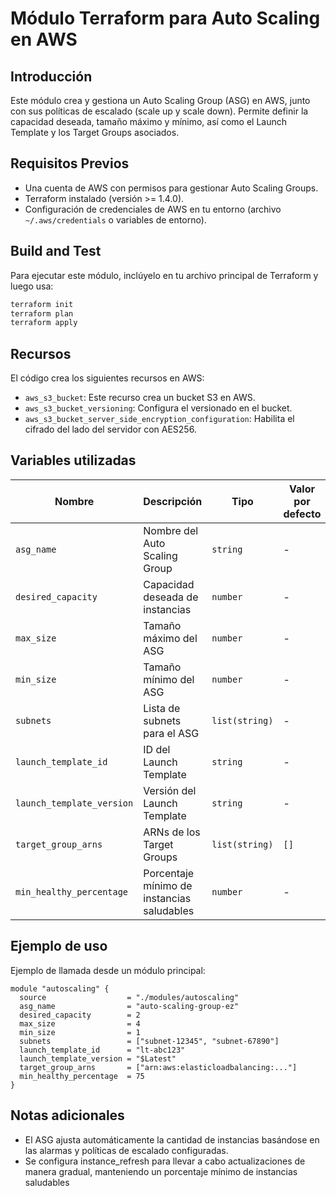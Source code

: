 # Módulo Terraform para Auto Scaling en AWS

## Introducción

Este módulo crea y gestiona un Auto Scaling Group (ASG) en AWS, junto con sus políticas de escalado (scale up y scale down). Permite definir la capacidad deseada, tamaño máximo y mínimo, así como el Launch Template y los Target Groups asociados.

## Requisitos Previos

- Una cuenta de AWS con permisos para gestionar Auto Scaling Groups.  
- Terraform instalado (versión >= 1.4.0).
- Configuración de credenciales de AWS en tu entorno (archivo `~/.aws/credentials` o variables de entorno).

## Build and Test

Para ejecutar este módulo, inclúyelo en tu archivo principal de Terraform y luego usa:

```bash
terraform init
terraform plan
terraform apply
```

## Recursos

El código crea los siguientes recursos en AWS:

- `aws_s3_bucket`: Este recurso crea un bucket S3 en AWS.
- `aws_s3_bucket_versioning`: Configura el versionado en el bucket.
- `aws_s3_bucket_server_side_encryption_configuration`: Habilita el cifrado del lado del servidor con AES256.

## Variables utilizadas

| Nombre                    | Descripción                                               | Tipo           | Valor por defecto | Obligatorio |
|---------------------------|-----------------------------------------------------------|----------------|-------------------|-------------|
| `asg_name`                | Nombre del Auto Scaling Group                             | `string`       | -                 | Sí          |
| `desired_capacity`        | Capacidad deseada de instancias                           | `number`       | -                 | Sí          |
| `max_size`                | Tamaño máximo del ASG                                     | `number`       | -                 | Sí          |
| `min_size`                | Tamaño mínimo del ASG                                     | `number`       | -                 | Sí          |
| `subnets`                 | Lista de subnets para el ASG                              | `list(string)` | -                 | Sí          |
| `launch_template_id`      | ID del Launch Template                                    | `string`       | -                 | Sí          |
| `launch_template_version` | Versión del Launch Template                               | `string`       | -                 | Sí          |
| `target_group_arns`       | ARNs de los Target Groups                                 | `list(string)` | `[]`              | No          |
| `min_healthy_percentage`  | Porcentaje mínimo de instancias saludables                | `number`       | -                 | Sí          |

## Ejemplo de uso

Ejemplo de llamada desde un módulo principal:

```hcl
module "autoscaling" {
  source                  = "./modules/autoscaling"
  asg_name                = "auto-scaling-group-ez"
  desired_capacity        = 2
  max_size                = 4
  min_size                = 1
  subnets                 = ["subnet-12345", "subnet-67890"]
  launch_template_id      = "lt-abc123"
  launch_template_version = "$Latest"
  target_group_arns       = ["arn:aws:elasticloadbalancing:..."]
  min_healthy_percentage  = 75
}

```

## Notas adicionales

- El ASG ajusta automáticamente la cantidad de instancias basándose en las alarmas y políticas de escalado configuradas.
- Se configura instance_refresh para llevar a cabo actualizaciones de manera gradual, manteniendo un porcentaje mínimo de instancias saludables



